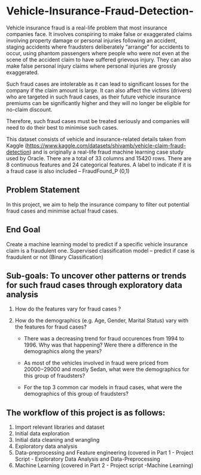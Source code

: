 # Vehicle-Insurance-Fraud-Detection-
Vehicle insurance fraud is a real-life problem that most insurance companies face. It involves conspiring to make false or exaggerated claims involving property damage or personal injuries following an accident, staging accidents where fraudsters deliberately “arrange” for accidents to occur, using phantom passengers where people who were not even at the scene of the accident claim to have suffered grievous injury. They can also make false personal injury claims where personal injuries are grossly exaggerated.

Such fraud cases are intolerable as it can lead to significant losses for the company if the claim amount is large. It can also affect the victims (drivers) who are targeted in such fraud cases, as their future vehicle insurance premiums can be significantly higher and they will no longer be eligible for no-claim discount.

Therefore, such fraud cases must be treated seriously and companies will need to do their best to minimise such cases.

This dataset consists of vehicle and insurance-related details taken from Kaggle (https://www.kaggle.com/datasets/shivamb/vehicle-claim-fraud-detection) and is originally a real-life fraud machine learning case study used by Oracle. There are a total of 33 columns and 15420 rows. There are 8 continuous features and 24 categorical features. A label to indicate if it is a fraud case is also included – FraudFound_P (0,1)

## Problem Statement

In this project, we aim to help the insurance company to filter out potential fraud cases and minimise actual fraud cases.

## End Goal 

Create a machine learning model to predict if a specific vehicle insurance claim is a fraudulent one. Supervised classification model – predict if case is fraudulent or not (Binary Classification)

## Sub-goals: To uncover other patterns or trends for such fraud cases through exploratory data analysis

1. How do the features vary for fraud cases ?

2. How do the demographics (e.g. Age, Gender, Marital Status) vary with the features for fraud cases?

      - There was a decreasing trend for fraud occurences from 1994 to 1996. Why was that happening? Were there a difference in the demographics along the years?

      - As most of the vehicles involved in fraud were priced from 20000−29000 and mostly Sedan, what were the demographics for this group of fraudsters?

      - For the top 3 common car models in fraud cases, what were the demographics of this group of fraudsters?

## The workflow of this project is as follows:

1. Import relevant libraries and dataset
2. Initial data exploration
3. Initial data cleaning and wrangling
4. Exploratory data analysis
5. Data-preprocessing and Feature engineering (covered in Part 1 - Project Script - Exploratory Data Analysis and Data-Preprocessing 
6. Machine Learning (covered in Part 2 - Project script -Machine Learning)
